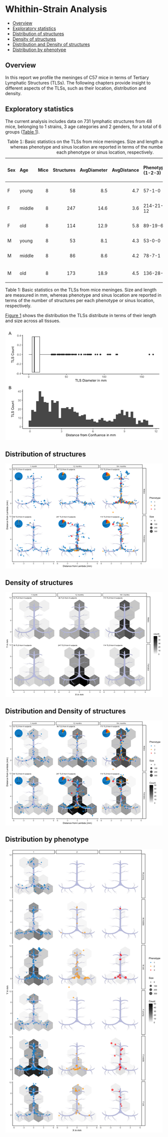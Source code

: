# Whithin-Strain Analysis

-   [Overview](#overview)
-   [Exploratory statistics](#exploratory-statistics)
-   [Distribution of structures](#distribution-of-structures)
-   [Density of structures](#density-of-structures)
-   [Distribution and Density of
    structures](#distribution-and-density-of-structures)
-   [Distribution by phenotype](#distribution-by-phenotype)

## Overview

In this report we profile the meninges of C57 mice in terms of Tertiary
Lymphatic Structures (TLSs). The following chapters provide insight to
different aspects of the TLSs, such as their location, distribution and
density.

## Exploratory statistics

The current analysis includes data on 731 lymphatic structures from 48
mice, belonging to 1 strains, 3 age categories and 2 genders, for a
total of 6 groups ([Table 1](#tbl-stats)).

<table>
<caption>Table 1: Basic statistics on the TLSs from mice meninges. Size
and length are measured in mm, whereas phenotype and sinus location are
reported in terms of the number of structures per each phenotype or
sinus location, respectively.</caption>
<colgroup>
<col style="width: 4%" />
<col style="width: 7%" />
<col style="width: 5%" />
<col style="width: 11%" />
<col style="width: 12%" />
<col style="width: 12%" />
<col style="width: 18%" />
<col style="width: 17%" />
<col style="width: 11%" />
</colgroup>
<thead>
<tr class="header">
<th style="text-align: left;">Sex</th>
<th style="text-align: left;">Age</th>
<th style="text-align: right;">Mice</th>
<th style="text-align: right;">Structures</th>
<th style="text-align: right;">AvgDiameter</th>
<th style="text-align: right;">AvgDistance</th>
<th style="text-align: left;">Phenotype (1-2-3)</th>
<th style="text-align: left;">Sinus (0-90-180)</th>
<th style="text-align: left;">Desc</th>
</tr>
</thead>
<tbody>
<tr class="odd">
<td style="text-align: left;">F</td>
<td style="text-align: left;">young</td>
<td style="text-align: right;">8</td>
<td style="text-align: right;">58</td>
<td style="text-align: right;">8.5</td>
<td style="text-align: right;">4.7</td>
<td style="text-align: left;">57-1-0</td>
<td style="text-align: left;">14-28-16</td>
<td style="text-align: left;">1 month</td>
</tr>
<tr class="even">
<td style="text-align: left;">F</td>
<td style="text-align: left;">middle</td>
<td style="text-align: right;">8</td>
<td style="text-align: right;">247</td>
<td style="text-align: right;">14.6</td>
<td style="text-align: right;">3.6</td>
<td style="text-align: left;">214-21-12</td>
<td style="text-align: left;">60-121-66</td>
<td style="text-align: left;">12 months</td>
</tr>
<tr class="odd">
<td style="text-align: left;">F</td>
<td style="text-align: left;">old</td>
<td style="text-align: right;">8</td>
<td style="text-align: right;">114</td>
<td style="text-align: right;">12.9</td>
<td style="text-align: right;">5.8</td>
<td style="text-align: left;">89-19-6</td>
<td style="text-align: left;">16-87-11</td>
<td style="text-align: left;">18+ months</td>
</tr>
<tr class="even">
<td style="text-align: left;">M</td>
<td style="text-align: left;">young</td>
<td style="text-align: right;">8</td>
<td style="text-align: right;">53</td>
<td style="text-align: right;">8.1</td>
<td style="text-align: right;">4.3</td>
<td style="text-align: left;">53-0-0</td>
<td style="text-align: left;">21-26-6</td>
<td style="text-align: left;">1 month</td>
</tr>
<tr class="odd">
<td style="text-align: left;">M</td>
<td style="text-align: left;">middle</td>
<td style="text-align: right;">8</td>
<td style="text-align: right;">86</td>
<td style="text-align: right;">8.6</td>
<td style="text-align: right;">4.2</td>
<td style="text-align: left;">78-7-1</td>
<td style="text-align: left;">31-33-22</td>
<td style="text-align: left;">12 months</td>
</tr>
<tr class="even">
<td style="text-align: left;">M</td>
<td style="text-align: left;">old</td>
<td style="text-align: right;">8</td>
<td style="text-align: right;">173</td>
<td style="text-align: right;">18.9</td>
<td style="text-align: right;">4.5</td>
<td style="text-align: left;">136-28-9</td>
<td style="text-align: left;">42-103-28</td>
<td style="text-align: left;">18+ months</td>
</tr>
</tbody>
</table>

Table 1: Basic statistics on the TLSs from mice meninges. Size and
length are measured in mm, whereas phenotype and sinus location are
reported in terms of the number of structures per each phenotype or
sinus location, respectively.

[Figure 1](#fig-bar) shows the distribution the TLSs distribute in terms
of their length and size across all tissues.

<img src="plots/C57fig-bar-1.png" id="fig-bar"
alt="Figure 1: Barplots of tertiary lyphatic structures distributed by (A) diameter and (B) distance from confluence in mm." />

## Distribution of structures

<img src="plots/C57fig-loc-1.png" id="fig-loc"
alt="Figure 2: Scatter plot of TLSs around meninges. Each dot represents one structure, sized by dimension, coloured by phenotype and labeled by sample. Each panel corresponds to a mice group based on sex and age category." />

## Density of structures

<img src="plots/C57fig-dist-1.png" id="fig-dist"
alt="Figure 3: 2d Binned plot of tertiary limphatic structures around meninges. Colour indicates number of structures found in each hexagonal cell. Each panel corresponds to a mice group based on sex and age category." />

## Distribution and Density of structures

<img src="plots/C57fig-loc-dens-1.png" id="fig-loc-dens"
alt="Figure 4: Density plot of TLSs around meninges. Each dot represents one structure, sized by dimension, coloured by phenotype. Colour indicates the fraction of structures found in each pixel. Each panel corresponds to a mice group based on sex and age category." />

## Distribution by phenotype

<img src="plots/C57fig-dist-pheno-1.png" id="fig-dist-pheno"
alt="Figure 5: 2d Binned plot of tertiary limphatic structures around meninges by phenotype (1, 2 or 3). Colour indicates number of structures found in each hexagonal cell. Rows correspond to a mice group based on sex and age category, whereas columns represent phenotypes." />
